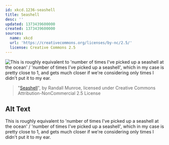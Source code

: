 ```yaml
---
id: xkcd.1236-seashell
title: Seashell
desc: ''
updated: 1373439600000
created: 1373439600000
sources:
  name: xkcd
  url: 'https://creativecommons.org/licenses/by-nc/2.5/'
  license: Creative Commons 2.5
---
```

![This is roughly equivalent to 'number of times I've picked up a seashell at the ocean' / 'number of times I've picked up a seashell', which in my case is pretty close to 1, and gets much closer if we're considering only times I didn't put it to my ear.](https://imgs.xkcd.com/comics/seashell.png)
> "[Seashell](https://xkcd.com/1236/)", by Randall Munroe, licensed under Creative Commons Attribution-NonCommercial 2.5 License

## Alt Text
This is roughly equivalent to 'number of times I've picked up a seashell at the ocean' / 'number of times I've picked up a seashell', which in my case is pretty close to 1, and gets much closer if we're considering only times I didn't put it to my ear.
